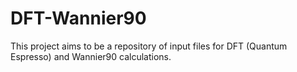# DFT-Wannier90
This project aims to be a repository of input files for DFT (Quantum Espresso) and Wannier90 calculations.
